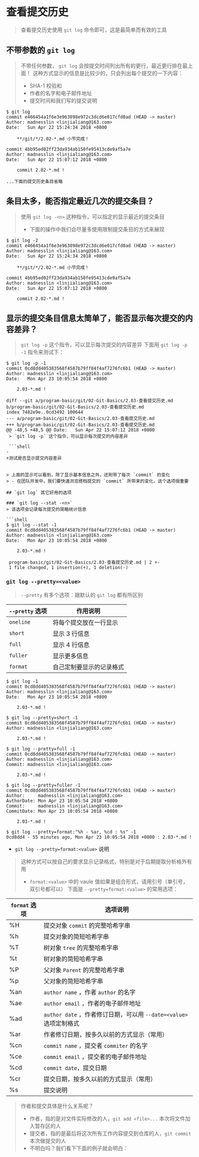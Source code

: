 # 查看提交历史
> 查看提交历史使用 `git log` 命令即可，这是最简单而有效的工具

## 不带参数的 `git log`
> 不带任何参数， `git log` 会按提交时间列出所有的更行，最近更行排在最上面！
> 这种方式显示的信息是比较少的，只会列出每个提交的一下内容：
> - SHA-1 校验和
> - 作者的名字和电子邮件地址
> - 提交时间和我们写的提交说明

```shell
$ git log
commit e466454a1f6e3e963898e972c3dcd6e017cfd0ad (HEAD -> master)
Author: madnesslin <linjialiang@163.com>
Date:   Sun Apr 22 15:24:34 2018 +0800

    **/git/*/2.02-*.md 小节完成！

commit 4bb95ed02ff23da934ab150fe95413cde9af5a7e
Author: madnesslin <linjialiang@163.com>
Date:   Sun Apr 22 15:07:12 2018 +0800

    commit 2.02-*.md !

...下面的提交历史条目省略
```

## 条目太多，能否指定最近几次的提交条目？
> 使用 `git log -<n>` 这种指令，可以指定的显示最近的提交条目
> - 下面的操作中我们会尽量多使用限制提交条目的方式来展现

```shell
$ git log -2
commit e466454a1f6e3e963898e972c3dcd6e017cfd0ad (HEAD -> master)
Author: madnesslin <linjialiang@163.com>
Date:   Sun Apr 22 15:24:34 2018 +0800

    **/git/*/2.02-*.md 小节完成！

commit 4bb95ed02ff23da934ab150fe95413cde9af5a7e
Author: madnesslin <linjialiang@163.com>
Date:   Sun Apr 22 15:07:12 2018 +0800

    commit 2.02-*.md !
```

## 显示的提交条目信息太简单了，能否显示每次提交的内容差异？
> `git log -p` 这个指令，可以显示每次提交的内容差异
> 下面用 `git log -p -1` 指令来测试下：

```shell
$ git log -p -1
commit 0cd8dd405383568f4587b79ff84f4af7276fc6b1 (HEAD -> master)
Author: madnesslin <linjialiang@163.com>
Date:   Mon Apr 23 10:05:54 2018 +0800

    2.03-*.md !

diff --git a/program-basic/git/02-Git-Basics/2.03-查看提交历史.md b/program-basic/git/02-Git-Basics/2.03-查看提交历史.md
index 7482e9e..0cd3492 100644
--- a/program-basic/git/02-Git-Basics/2.03-查看提交历史.md
+++ b/program-basic/git/02-Git-Basics/2.03-查看提交历史.md
@@ -48,5 +48,5 @@ Date:   Sun Apr 22 15:07:12 2018 +0800
 > `git log -p` 这个指令，可以显示每次提交的内容差异

 ```shell
-
+测试是否显示提交内容差异
 ```
```

> 上面的显示可以看到，除了显示基本信息之外，还附带了每次 `commit` 的变化
> - 在团队开发中，我们要快速浏览搭档提交的 `commit` 所带来的变化，这个选项很重要

## `git log` 其它好用的选项

### `git log --stat -<n>`
> 该选项会记录每次提交的简略统计信息

```shell
$ git log --stat -1
commit 0cd8dd405383568f4587b79ff84f4af7276fc6b1 (HEAD -> master)
Author: madnesslin <linjialiang@163.com>
Date:   Mon Apr 23 10:05:54 2018 +0800

    2.03-*.md !

 program-basic/git/02-Git-Basics/2.03-查看提交历史.md | 2 +-
 1 file changed, 1 insertion(+), 1 deletion(-)
```

### `git log --pretty=<value>`
> `--pretty` 有多个选项：跟默认的 `git log` 都有所区别

|`--pretty` 选项|作用说明|
|---|---|
|`oneline`|将每个提交放在一行显示|
|`short`|显示 3 行信息|
|`full`|显示 4 行信息|
|`fuller`|显示更多信息|
|`format`|自己定制要显示的记录格式|

```shell
$ git log -1
commit 0cd8dd405383568f4587b79ff84f4af7276fc6b1 (HEAD -> master)
Author: madnesslin <linjialiang@163.com>
Date:   Mon Apr 23 10:05:54 2018 +0800

    2.03-*.md !
```

```shell
$ git log --pretty=short -1
commit 0cd8dd405383568f4587b79ff84f4af7276fc6b1 (HEAD -> master)
Author: madnesslin <linjialiang@163.com>

    2.03-*.md !
```

```shell
$ git log --pretty=full -1
commit 0cd8dd405383568f4587b79ff84f4af7276fc6b1 (HEAD -> master)
Author: madnesslin <linjialiang@163.com>
Commit: madnesslin <linjialiang@163.com>

    2.03-*.md !
```

```shell
$ git log --pretty=fuller -1
commit 0cd8dd405383568f4587b79ff84f4af7276fc6b1 (HEAD -> master)
Author:     madnesslin <linjialiang@163.com>
AuthorDate: Mon Apr 23 10:05:54 2018 +0800
Commit:     madnesslin <linjialiang@163.com>
CommitDate: Mon Apr 23 10:05:54 2018 +0800

    2.03-*.md !
```

```shell
$ git log --pretty=format:"%h - %ar, %cd : %s" -1
0cd8dd4 - 55 minutes ago, Mon Apr 23 10:05:54 2018 +0800 : 2.03-*.md !
```

- `git log --pretty=format:<value>` 说明
> 这种方式可以按自己的要求显示记录格式，特别是对于后期提取分析格外有用
> - `format:<value>` 中的 vaule 值如果是组合形式，请用引号（单引号，双引号都可以）
> 下面是 `--pretty=format:<value>` 的常用选项：

|`format` 选项|选项说明|
|---|---|
|%H|提交对象 `commit` 的完整哈希字串|
|%h|提交对象的简短哈希字串|
|%T|树对象 `tree` 的完整哈希字串|
|%t|树对象的简短哈希字串|
|%P|父对象 `Parent` 的完整哈希字串|
|%p|父对象的简短哈希字串|
|%an|`author name` ，作者 `author` 的名字|
|%ae|`author email` ，作者的电子邮件地址|
|%ad|`author date` ，作者修订日期，可以用 `--date=<value>` 选项定制格式|
|%ar|作者修订日期，按多久以前的方式显示（常用）|
|%cn|`commit name` ，提交者 `commiter` 的名字|
|%ce|`commit email` ，提交者的电子邮件地址|
|%cd|`commit date`，提交日期|
|%cr|提交日期，按多久以前的方式显示（常用）|
|%s|提交说明|

> 作者和提交具体是什么关系呢？
> - 作者，指的是对文件实际修改的人，`git add <file>...` 本次将文件加入暂存区的人
> - 提交者，指的是最后将这次所有工作内容提交到仓库的人，`git commit` 本次做提交的人
> - 不明白吗？我们看下下面的例子就会明白：

```shell

```
